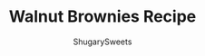 ---
layout: ../../layouts/MarkdownPostLayout.astro
title: Walnut Brownies Recipe
author: ShugarySweets
pubDate: 2021-01-28
description: "Walnut Brownies - Fudgy brownies with a delicious nutty crunch! These decadent brownies are easy to make and guaranteed to satisfy any chocolate craving."
image_url: https://www.shugarysweets.com/wp-content/uploads/2021/02/walnut-brownies-facebook.jpg
tags: ["Brownies and Bars","American"]
calories: 711
protein: 10
carbohydrates: 78
fats: 44
fiber: 4
ingredients: ["1 cup unsalted butter","1 1/4 cup semi-sweet chocolate morsels, divided","2 cups granulated sugar","4 large eggs","1/2 teaspoon almond extract (optional)","¾ cup unsweetened cocoa powder","1 cup all-purpose flour","½ teaspoon kosher salt","½ teaspoon baking powder","1 1/2 cup chopped walnuts, divided"]
serves: 9
time: "55 minutes"
prepTime: "10 minutes"
instructions: ["Preheat oven to 350 degrees F. Line a 9-inch square baking dish with parchment paper. Set aside.","In a medium sized saucepan, melt butter over medium heat. Remove from heat and add in ½ cup of the semi-sweet chocolate morsels with the sugar. Stir until combined and morsels are melted.","Add in eggs, one at a time, stirring after each addition.","Add in almond extract.","Add cocoa powder, flour, salt, and baking powder. Using big stroked, stir JUST until combined and no longer see dry ingredients.","Fold in 1/2 cup of the remaining semi-sweet morsels and 1 cup of the chopped walnuts. Pour batter into the prepared baking dish.","Sprinkle the top with the remaining 1/4 cup of chocolate morsels and the remaining 1/2 cup of chopped walnuts.","Bake for 42-45 minutes. Remove from oven and cool COMPLETELY before cutting."]
nutrition: ["711 calories","78 grams carbohydrates","137 milligrams cholesterol","44 grams fat","4 grams fiber","10 grams protein","19 grams saturated fat","183 milligrams sodium","58 grams sugar","0 grams trans fat","22 grams unsaturated fat"]
---